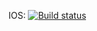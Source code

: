 IOS:
[![Build status](https://build.appcenter.ms/v0.1/apps/13386540-7f78-4f45-9d7b-1a3a3deff9df/branches/New/badge)](https://appcenter.ms)